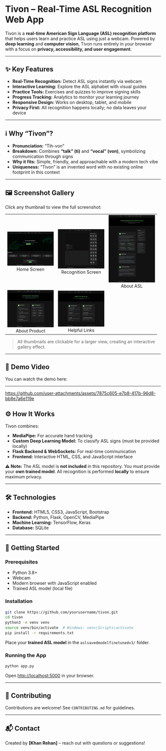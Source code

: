 # Tivon – Real-Time ASL Recognition Web App

Tivon is a **real-time American Sign Language (ASL) recognition platform** that helps users learn and practice ASL using just a webcam. Powered by **deep learning** and **computer vision**, Tivon runs entirely in your browser with a focus on **privacy, accessibility, and user engagement**.

---

## ✨ Key Features

* **Real-Time Recognition:** Detect ASL signs instantly via webcam
* **Interactive Learning:** Explore the ASL alphabet with visual guides
* **Practice Tools:** Exercises and quizzes to improve signing skills
* **Progress Tracking:** Analytics to monitor your learning journey
* **Responsive Design:** Works on desktop, tablet, and mobile
* **Privacy First:** All recognition happens locally; no data leaves your device

---

## ℹ️ Why “Tivon”?

* **Pronunciation:** “Tih-von”
* **Breakdown:** Combines **“talk” (ti)** and **“vocal” (von)**, symbolizing communication through signs
* **Why it fits:** Simple, friendly, and approachable with a modern tech vibe
* **Uniqueness:** “Tivon” is an invented word with no existing online footprint in this context

---

## 🖼 Screenshot Gallery

Click any thumbnail to view the full screenshot:

<table>
<tr>
<td align="center">
<a href="ScreenShot/Home.png"><img src="ScreenShot/Home.png" width="150" alt="Home Screen"></a><br>Home Screen
</td>
<td align="center">
<a href="ScreenShot/Identifying screen.png"><img src="ScreenShot/Identifying screen.png" width="150" alt="Recognition Screen"></a><br>Recognition Screen
</td>
<td align="center">
<a href="ScreenShot/About Asl.png"><img src="ScreenShot/About Asl.png" width="150" alt="About ASL"></a><br>About ASL
</td>
</tr>
<tr>
<td align="center">
<a href="ScreenShot/About product.png"><img src="ScreenShot/About product.png" width="150" alt="About Product"></a><br>About Product
</td>
<td align="center">
<a href="ScreenShot/Helpful link.png"><img src="ScreenShot/Helpful link.png" width="150" alt="Helpful Links"></a><br>Helpful Links
</td>
<td></td>
</tr>
</table>

> All thumbnails are clickable for a larger view, creating an interactive gallery effect.

---

## 🎥 Demo Video  

You can watch the demo here:  


---

https://github.com/user-attachments/assets/7875c605-e7b8-417b-96d8-bb8e7a6e119e



## ⚙️ How It Works

Tivon combines:

* **MediaPipe:** For accurate hand tracking
* **Custom Deep Learning Model:** To classify ASL signs (must be provided locally)
* **Flask Backend & WebSockets:** For real-time communication
* **Frontend:** Interactive HTML, CSS, and JavaScript interface

**⚠️ Note:** The ASL model is **not included** in this repository. You must provide your **own trained model**. All recognition is performed **locally** to ensure maximum privacy.

---

## 🛠 Technologies

* **Frontend:** HTML5, CSS3, JavaScript, Bootstrap
* **Backend:** Python, Flask, OpenCV, MediaPipe
* **Machine Learning:** TensorFlow, Keras
* **Database:** SQLite

---

## 🚀 Getting Started

### Prerequisites

* Python 3.8+
* Webcam
* Modern browser with JavaScript enabled
* Trained ASL model (local file)

### Installation

```bash
git clone https://github.com/yourusername/tivon.git
cd tivon
python3 -m venv venv
source venv/bin/activate  # Windows: venv\Scripts\activate
pip install -r requirements.txt
```

Place your **trained ASL model** in the `aslsavedmodelfinetunedv3/` folder.

### Running the App

```bash
python app.py
```

Open [http://localhost:5000](http://localhost:5000) in your browser.

---

## 🤝 Contributing

Contributions are welcome! See `CONTRIBUTING.md` for guidelines.

---

## 📬 Contact

Created by **[Khan Rehan]** – reach out with questions or suggestions!
